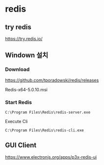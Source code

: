 # redis

## try redis 
https://try.redis.io/






## Windown 설치

### Download
https://github.com/tporadowski/redis/releases

Redis-x64-5.0.10.msi  


### Start Redis
```
C:\Program Files\Redis\redis-server.exe
```

Execute Cli 
```
C:\Program Files\Redis\redis-cli.exe
```


## GUI Client
https://www.electronjs.org/apps/p3x-redis-ui
